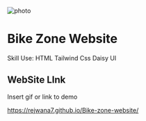 ![photo](https://rejwana7.github.io/Bike-zone-website/images/slider/bike1.png)

# Bike Zone Website

Skill Use: HTML Tailwind Css Daisy UI

## WebSite LInk
Insert gif or link to demo

https://rejwana7.github.io/Bike-zone-website/
